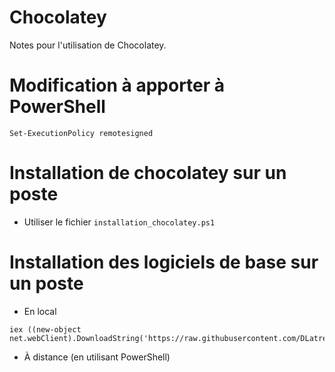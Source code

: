 # Chocolatey

Notes pour l'utilisation de Chocolatey.

# Modification à apporter à PowerShell

```
Set-ExecutionPolicy remotesigned
```

# Installation de chocolatey sur un poste

- Utiliser le fichier `installation_chocolatey.ps1`

# Installation des logiciels de base sur un poste

- En local 

```
iex ((new-object net.webClient).DownloadString('https://raw.githubusercontent.com/DLatreyte/chocolatey/master/logiciels_base.ps1'))
```

- À distance (en utilisant PowerShell)

